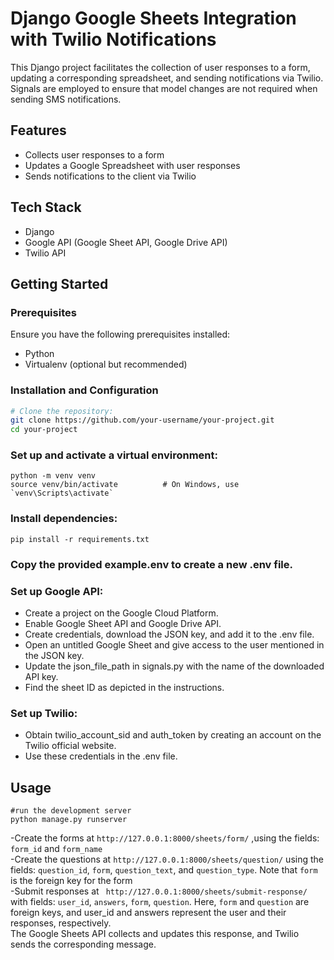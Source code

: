 # Django Google Sheets Integration with Twilio Notifications

This Django project facilitates the collection of user responses to a form, updating a corresponding spreadsheet, and sending notifications via Twilio. Signals are employed to ensure that model changes are not required when sending SMS notifications.

## Features

- Collects user responses to a form
- Updates a Google Spreadsheet with user responses
- Sends notifications to the client via Twilio

## Tech Stack

- Django
- Google API (Google Sheet API, Google Drive API)
- Twilio API

## Getting Started

### Prerequisites

Ensure you have the following prerequisites installed:

- Python
- Virtualenv (optional but recommended)

### Installation and Configuration

```bash
# Clone the repository:
git clone https://github.com/your-username/your-project.git       
cd your-project       
```
### Set up and activate a virtual environment:
```
python -m venv venv       
source venv/bin/activate          # On Windows, use `venv\Scripts\activate`  
```

### Install dependencies:
```
pip install -r requirements.txt     
```
### Copy the provided example.env to create a new .env file.

### Set up Google API:
- Create a project on the Google Cloud Platform.
- Enable Google Sheet API and Google Drive API.
- Create credentials, download the JSON key, and add it to the .env file.
- Open an untitled Google Sheet and give access to the user mentioned in the JSON key.
- Update the json_file_path in signals.py with the name of the downloaded API key.
- Find the sheet ID as depicted in the instructions.

### Set up Twilio:
- Obtain twilio_account_sid and auth_token by creating an account on the Twilio official website.
- Use these credentials in the .env file.

## Usage
```
#run the development server     
python manage.py runserver    
```

-Create the forms at ```http://127.0.0.1:8000/sheets/form/``` ,using the fields: `form_id` and `form_name`     
-Create the questions at ```http://127.0.0.1:8000/sheets/question/``` using the fields: `question_id`, `form`, `question_text`, and `question_type`. Note that `form` is the foreign key for the form       
-Submit responses at ``` http://127.0.0.1:8000/sheets/submit-response/``` with fields: `user_id`, `answers`, `form`, `question`. Here, `form` and `question` are foreign keys, and user_id and answers represent the user and their responses, respectively.        
The Google Sheets API collects and updates this response, and Twilio sends the corresponding message.


